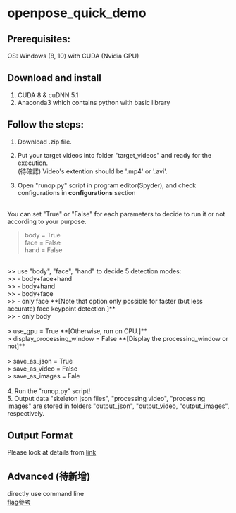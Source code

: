 # openpose_quick_demo

## Prerequisites: 
OS: Windows (8, 10) with CUDA (Nvidia GPU)

## Download and install
1. CUDA 8 & cuDNN 5.1<br/>
2. Anaconda3 which contains python with basic library <br/>

## Follow the steps:
1. Download .zip file.<br/>
2. Put your target videos into folder "target_videos" and ready for the execution.<br/>
(待確認) Video's extention should be '.mp4' or '.avi'.<br/>

3. Open "runop.py" script in program editor(Spyder), and check configurations in **configurations** section<br/>
<br/>
You can set "True" or "False" for each parameters to decide to run it or not according to your purpose.

> body = True<br/>
> face = False<br/>
> hand = False<br/>
<br/>
>>  use "body", "face", "hand" to decide 5 detection modes:<br/>
>> - body+face+hand<br/>
>> - body+hand<br/>
>> - body+face<br/>
>> - only face **[Note that option only possible for faster (but less accurate) face keypoint detection.]**<br/>
>> - only body<br/>
<br/>
> use_gpu = True **[Otherwise, run on CPU.]**<br/>
> display_processing_window = False **[Display the processing_window or not]**<br/>
<br/>
> save_as_json = True<br/>
> save_as_video = False<br/>
> save_as_images = Fale<br/>
<br/>
4. Run the "runop.py" script!<br/>
5. Output data "skeleton json files", "processing video", "processing images" are stored in folders "output_json", "output_video, "output_images", respectively.

## Output Format
Please look at details from [link](https://github.com/CMU-Perceptual-Computing-Lab/openpose/blob/master/doc/output.md)

## Advanced (待新增)
directly use command line <br/>
[flag參考](https://github.com/CMU-Perceptual-Computing-Lab/openpose/blob/master/doc/demo_overview.md)
